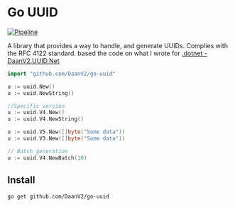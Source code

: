 # Go UUID

[![Pipeline](https://github.com/DaanV2/go-uuid/actions/workflows/pipeline.yaml/badge.svg)](https://github.com/DaanV2/go-uuid/actions/workflows/pipeline.yaml)

A library that provides a way to handle, and generate UUIDs. Complies with the RFC 4122 standard. based the code on what I wrote for [.dotnet - DaanV2.UUID.Net](https://github.com/DaanV2/DaanV2.UUID.Net)


```go
import "github.com/DaanV2/go-uuid"

u := uuid.New()
u := uuid.NewString()

//Specific version
u := uuid.V4.New()
u := uuid.V4.NewString()

u := uuid.V5.New([]byte("Some data"))
u := uuid.V3.New([]byte("Some data"))

// Batch generation
u := uuid.V4.NewBatch(10)

```

## Install

```bash
go get github.com/DaanV2/go-uuid
```
